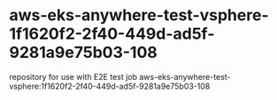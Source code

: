 # aws-eks-anywhere-test-vsphere-1f1620f2-2f40-449d-ad5f-9281a9e75b03-108
repository for use with E2E test job aws-eks-anywhere-test-vsphere:1f1620f2-2f40-449d-ad5f-9281a9e75b03-108
